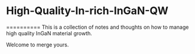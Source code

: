 # High-Quality-In-rich-InGaN-QW
==========
This is a collection of notes and thoughts on how to manage high quality InGaN material growth.

Welcome to merge yours.
